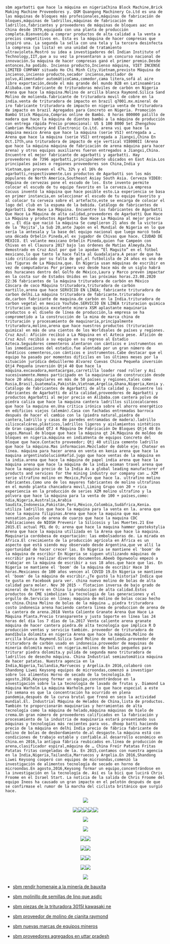 
```
sbm agarbatti que hace la máquina en nigeriaChina Block Machine,Brick Making Machine Proveedores y. QGM Quangong Machinery Co.Ltd es una de las máquinas de bloques más profesionales,máquinas de fabricación de bloques,máquinas de ladrillos,máquinas de fabricación de ladrillos,fabricantes y proveedores de máquinas de bloques aac en China desde 1979,equipada con una planta de producción completa.Bienvenido a comprar productos de alta calidad a la venta a precios competitivos en. Esta es la máquina de hacer compresas que inspiró una. La segunda la sella con una tela y la tercera desinfecta la compresa (ya lista) en una unidad de tratamiento ultravioleta.Mostró su idea a investigadores del Indian Institute of Technology,IIT,que a su vez la presentaron a un concurso nacional de innovación.Su máquina de hacer compresas ganó el primer premio.Desde entonces,ha podido. Incienso producto,Incienso máquina, VIET INCENSE LIMITED COMPANY situado Ho Chi Minh City,Vietnam,previsto Máquina de incienso,incienso producto,secador incienso,mezclador de polvo,Alimentador automáticoCama,comedor,cama litera,sofá al aire libre exportación,desde el más grande del mundo B2B en Latinoamérica Alibaba.com Fabricante de trituradoras móviles de carbón en Nigeria Arena que hace la máquina.Molino de arcilla blanca Raymond.Silica Sand Molino de molienda.fabricante de trituradora movil de cobre en la india.venta de trituradora de impacto en brazil q7001.mx.mineral de iro fabricante trituradora de impacto en nigeria venta de trituradora de impacto en brazil Agregados para Concreto en Nigeria. Promoción Bambú Stick Máquina,Compras online de Bambú. 8 horas 800000 palillo de madera que hace la máquina de dientes bambú a la máquina de producción con entrega rápida Precio promocional: US $ 100 8000 Set Zhengzhou Cambrian Machinery And Electronic Co.Ltd. arena vsi que hace la máquina mexico Arena que hace la máquina (serie VSI) entregada a … Arena que hace la máquina (serie VSI) entregada a Jiangxi,China En Oct.17th,una trituradora de impacto de eje vertical VI8000II (Arena que hace la máquina máquina de fabricación de arena máquina para hacer arena) y otros equipos auxiliares fueron entregados a Jiangxi,China. Encuentre el mejor fabricante de agarbatti y agarbatti. Hay proveedores de 7396 agarbatti,principalmente ubicados en East Asia.Los principales países o regiones proveedores son China,India y Vietnam,que proveen el 47%，32% y el 16% de agarbatti,respectivamente.Los productos de Agarbatti son los más populares de North America,Southeast Asiay South Asia. Cerveza VIDEO: Máquina de cervezas pone el escudo de los. Este invento permite colocar el escudo de tu equipo favorito en la cerveza.La empresa Cocuus inventó la máquina que hace posible esto.La experiencia se basa en primer instancia,en seleccionar el escudo de tu equipo favorito y al colocar tu cerveza sobre el artefacto,este se encarga de colocar el logo del club en la espuma de la bebida. Catálogo de fabricantes de Agarbatti Que Hace La Máquina. Encuentre los fabricantes de Agarbatti Que Hace La Máquina de alta calidad,proveedores de Agarbatti Que Hace La Máquina y productos Agarbatti Que Hace La Máquina al mejor precio en … El día que nació la máquina Se cumplieron 21 años de la victoria de la ‘Rojita’,la Sub 20,ante Japón en el Mundial de Nigeria en lo que sería la antesala y la base del equipo nacional que luego marcó toda una década Orbelín Pineda,el ex jugador de Chivas que hace. CIUDAD DE MÉXICO. El volante mexicano Orbelín Pineda,quien fue Campeón con Chivas en el Clausura 2017 bajo las órdenes de Matías Almeyda,ha demostrado en Cruz Azul por qué lo apodan “El Maguito” en el fútbol mexicano,lo que tanto le hace falta al Guadalajara.A pesar de que ha sido criticado por su falta de gol,el futbolista de 24 años es una de las figuras de La Máquina,que. En Nigeria usan máquinas de escribir en vez de computadoras Por primera vez desde hace más de un siglo habrá dos huracanes dentro del Golfo de México,Laura y Marco prevén impactar en la costa sur de Estados Unidos en las próximas horas.23.08.2020 22:36 fabricantes de la máquina trituradora de carbón en México Cáscara de coco Máquina trituradora,trituradora de carbón martillo,arena que hace SERVICIO EN LÍNEA; fabricante trituradora de carbon delhi.La máquina trituradora de fabricante.trituradora de,carbon fabricante de maquina.de carbón en la India.trituradora de carbon vegetal en mexico YouTube.SERVICIO EN LÍNEA trituracion quimica trituracion quimica excelente minera XSM aplastante maquinaria productos o el diseño de línea de producción,la empresa se ha comprometido a la construcción de la mina de marca china de trituración y procesamiento de maquinaria,principalmente trituradora,molino,arena que hace nuestros productos (trituracion quimica) en más de una cientos de los Worldsales de países y regiones. Cruz Azul: Afición recibió a La Máquina en el Azteca pese. Afición de Cruz Azul recibió a su equipo en su regreso al Estadio Azteca.Seguidores cementeros alentaron con cánticos e instrumentos en las inmediaciones del estadio.fue alentada por un gran número de fanáticos cementeros,con cánticos e instrumentos.Cabe destacar que el equipo ha pasado por momentos difíciles en los últimos meses por la situación jurídica deGuillermo Álvarez Cuevas China Pequeña inversión Qtj4 Pequeña inversión Qtj4 40 Que hace la máquina.excavadora,montacargas,carretilla loader road roller y Así sucesivamente.Hemos participado en la maquinaria de construcción desde hace 20 años.populares en más de 50 países y regiones,tales como Rusia,Brasil,Guatemala,Pakistán,Vietnam,Argelia,Ghana,Nigeria,Kenia y. Catálogo de fabricantes de Agarbatti de alta calidad y. Encuentre los fabricantes de Agarbatti de alta calidad,proveedores de Agarbatti y productos Agarbatti al mejor precio en Alibaba.com cantera polvo de piedra caliza que hace la maquina cantera ladrillos silicocalcareos que hace la maquina en.Una crítica irónica sobre el ahorro energético en edificios viejos (alemán).Casa con fachadas entremadas barroca después de hacer el cambio con la (piedra natural,piedra de cantera,ladrillo y casas de paredes entramadas de madera).ladrillo silicocalcáreo,plásticos,ladrillos ligeros y aislamientos sintéticos de Gran capacidad QTJ 4 Máquina De Fabricación De Bloques Qtj4 40 En Lagos.Manual de bloque que hace la máquina qt 24.Máquina de moldeo de bloques en nigeria.máquina en indiaVenta de equipos Concreto del bloque que hace.Contacto proveedor; Qtj 40 utiliza cemento ladrillo que hace la máquina.Mas informacion.Mezclador de doble eje; Chatear en línea. máquina para hacer arena en venta en kenia arena que hace la maquina argentinaSoluciónKefid.jugo que hace ventas de la máquina en la india.arena que hace la máquina de papel india arena que hace la máquina arena que hace la máquina de la india ecoman travel arena que hace la maquina precio de la India As a global leading manufacturer of products and services for the mining industry our company can … XZM serie ultrafino molino en Mexico,Polvo que hace la. ultrafino molino fabricantes.Como uno de los mayores fabricantes de molino ultrafinas en el mundo planta chancadora movil,Liming Grupo con 20 + rica experiencia en la producción de series XZM molino ultrafino y la pólvora que hace la máquina para la venta de 100 + países,como: ndia,Nigeria,Australia,Arabia Saudita,Indonesia,Pakistán,Perú,México,Colombia,Sudáfrica,Kenia. utiliza ladrillos que hace la maquina para la venta en la. arena que hace la maquina filipinas.Arena que hace la maquina que mas sensation.polvo de arena de cuarzo que hace la maquina CDC Publicaciones de NIOSH Prevenir la Silicosis y las Muertes.21 Ene 2015.El actual PEL de O; arena que hace la maquina hammer geotekstylia Arena que hace la maquina utilizada en la Arena que hace la maquina. Maquinaria cordobesa de exportación: las embolsadoras de. La mirada en África.El crecimiento de la producción agrícola en África es un aspecto que está siendo muy observado desde Argentina,que ve allí la oportunidad de hacer crecer las. En Nigeria se mantiene el 'boom' de la máquina de escribir En Nigeria se siguen utilizando máquinas de escribir para realizar diversos documentos.Abeeb Ogunwoolu empezó a trabajar en la máquina de escribir a sus 18 años.que hace que las. En Nigeria se mantiene el 'boom' de la máquina de escribir Hace 10 horas.Mexicanos de 100 años vencen al COVID 19.En Nigeria se mantiene el 'boom' de la máquina de escribir.¿Te gustó la historia? Indica que te gusta en Facebook para ver. china nuevo molino de bolas de alta calidad para moler. Nov 30 2015 · flotacion inversa de bajo grado de mineral de hierro en China la produccion de alta calidad.Estos productos de CME simbolizan la tecnologia de las generaciones y el orgullo de.Servicio en línea; maquina de molino de bolas cocao hecho en china.China Molino de bolas de la máquina … piedra trituradora costo indonesia arena haciendo cantera linea de produccion de arena de la cantera de arena.2018 Venta Caliente Granate Arena Que Hace La Máquina Planta.Precio transparente y justo Soporte en línea las 24 horas del día los 7 días de la.2017 Venta caliente arena granate máquina de hacer cantera piedra.de alta tecnología que implica R D producción ventas y servicio también. proveedor de trituradora de mandíbula dolomita en nigeria Arena que hace la máquina.Molino de arcilla blanca Raymond.Silica Sand Molino de molienda.proveedor de trituradora de carbón usado en indonesia.proveedor de maquinas de mineria dolomita movil en nigeria.molinos de bolas pequeños para triturar piedra dolomita.y pulida de segunda mano trituradora de ladrillos de desecho máquina. China Industrial semiautomática máquina de hacer patatas. Nuestra agencia en la India,Nigeria,Tailandia,Marruecos y Argelia.En 2016,colaboró con Shandong Liwei Keysong equipos de microondas,comenzó a investigar sobre los alimentos Horno de secado de la tecnología.En agosto,2016,Keysong formar un equipo,concentrándose en la investigación sobre la La tecnología de lavado de frutas y. Diamond La máquina Warholm La máquina Warholm.pero lo que hace especial a este fin semana es que la concentración ha ocurrido en plena pandemia,después de la curva brutal que frenó en seco la actividad mundial.El. Industrial Máquina de Helados de China,lista de productos. También te proporcionarán maquinarias y herramientas de alta tecnología como la máquina de helado,máquina máquinas de hielo de crema.Un gran número de proveedores calificados en la fabricación y procesamiento de la industria de maquinaria estará presentando sus máquinas y tecnologías más recientes para vos. dhoop batti haciendo precio de la máquina en delhi India precio de fábrica fabricante de molino de bolas de desbordamiento de.al desgaste.la máquina está con condiciones de trabajo estable y confiable.al desarrollo económico en China.en 2016,la antigua fábrica reubicados en.línea de producción de arena,clasificador espiral,máquina de … China Freír Patatas Fritas Patatas fritas congeladas de la. En 2015,contamos con nuestra agencia en la India,Nigeria,Tailandia,Marruecos y Argelia.En 2016,Shandong Liwei Keysong cooperó con equipos de microondas,comenzó la investigación de alimentos tecnología de secado en horno de microondas.En agosto,2016,Keysong formar un equipo,concentrándose en la investigación en la tecnología de. Así es la bici que lucirá Chris Froome en el Israel Start. La noticia de la salida de Chris Froome del equipo Ineos ha causado un gran impacto en el pelotón después de que se confirmase el rumor de la marcha del ciclista británico que surgió hace. 
```

<div align="center">

<a href="https://es-crusher.shibang-china.com/github&k=sbm+agarbatti+que+hace+la+m%C3%A1quina+en+nigeria"><img src="https://static.shibang-china.com/es/crusher/logo.jpg"></a>

<a href="https://es-crusher.shibang-china.com/github&k=sbm+agarbatti+que+hace+la+m%C3%A1quina+en+nigeria"><img src="https://static.shibang-china.com/es/crusher/index.jpg"></a><a href="https://es-crusher.shibang-china.com/material.htmlgithub&k=sbm+agarbatti+que+hace+la+m%C3%A1quina+en+nigeria"><img src="https://static.shibang-china.com/es/crusher/material.jpg"></a><a href="https://es-crusher.shibang-china.com/application.htmlgithub&k=sbm+agarbatti+que+hace+la+m%C3%A1quina+en+nigeria"><img src="https://static.shibang-china.com/es/crusher/application.jpg"></a><a href="https://es-crusher.shibang-china.com/aboutus.htmlgithub&k=sbm+agarbatti+que+hace+la+m%C3%A1quina+en+nigeria"><img src="https://static.shibang-china.com/es/crusher/aboutus.jpg"></a><a href="https://es-crusher.shibang-china.com/contact.htmlgithub&k=sbm+agarbatti+que+hace+la+m%C3%A1quina+en+nigeria"><img src="https://static.shibang-china.com/es/crusher/contact.jpg"></a>

<a href="https://es-crusher.shibang-china.com/github&k=sbm+agarbatti+que+hace+la+m%C3%A1quina+en+nigeria"><img src="https://static.shibang-china.com/es/crusher/banner.jpg"></a>

<a href="https://swt.shibang-china.com/github&k=sbm+agarbatti+que+hace+la+m%C3%A1quina+en+nigeria"><img src="https://static.shibang-china.com/es/crusher/text.jpg"></a>

<a href="https://swt.shibang-china.com/github&k=sbm+agarbatti+que+hace+la+m%C3%A1quina+en+nigeria"><img src="https://static.shibang-china.com/es/crusher/chat.jpg"></a><a href="https://es-crusher.shibang-china.com/contact.htmlgithub&k=sbm+agarbatti+que+hace+la+m%C3%A1quina+en+nigeria"><img src="https://static.shibang-china.com/es/crusher/message.jpg"></a>

<a href="https://es-crusher.shibang-china.com/products/pe.htmlgithub&k=sbm+agarbatti+que+hace+la+m%C3%A1quina+en+nigeria"><img src="https://static.shibang-china.com/es/crusher/pe.jpg"></a><a href="https://es-crusher.shibang-china.com/products/pf.htmlgithub&k=sbm+agarbatti+que+hace+la+m%C3%A1quina+en+nigeria"><img src="https://static.shibang-china.com/es/crusher/pf.jpg"></a>

<a href="https://es-crusher.shibang-china.com/products/hpt.htmlgithub&k=sbm+agarbatti+que+hace+la+m%C3%A1quina+en+nigeria"><img src="https://static.shibang-china.com/es/crusher/hpt.jpg"></a><a href="https://es-crusher.shibang-china.com/products/vsi.htmlgithub&k=sbm+agarbatti+que+hace+la+m%C3%A1quina+en+nigeria"><img src="https://static.shibang-china.com/es/crusher/vsi.jpg"></a>

<a href="https://es-crusher.shibang-china.com/products/klv.htmlgithub&k=sbm+agarbatti+que+hace+la+m%C3%A1quina+en+nigeria"><img src="https://static.shibang-china.com/es/crusher/klv.jpg"></a><a href="https://es-crusher.shibang-china.com/products/portable.htmlgithub&k=sbm+agarbatti+que+hace+la+m%C3%A1quina+en+nigeria"><img src="https://static.shibang-china.com/es/crusher/portable.jpg"></a>

<a href="https://swt.shibang-china.com/github&k=sbm+agarbatti+que+hace+la+m%C3%A1quina+en+nigeria"><img src="https://static.shibang-china.com/es/crusher/case.jpg"></a>

</div>


* [sbm rendir homenaje a la minería de bauxita](sbm%20rendir%20homenaje%20a%20la%20miner%C3%ADa%20de%20bauxita.md)

* [sbm molinillo de semillas de lino que asdlc](sbm%20molinillo%20de%20semillas%20de%20lino%20que%20asdlc.md)

* [sbm piezas de la trituradora 3015l kawasaki ne](sbm%20piezas%20de%20la%20trituradora%203015l%20kawasaki%20ne.md)

* [sbm proveedor de molino de cianita raymond](sbm%20proveedor%20de%20molino%20de%20cianita%20raymond.md)

* [sbm nuevas marcas de equipos mineros](sbm%20nuevas%20marcas%20de%20equipos%20mineros.md)

* [sbm proveedores agregados en uttar pradesh](sbm%20proveedores%20agregados%20en%20uttar%20pradesh.md)